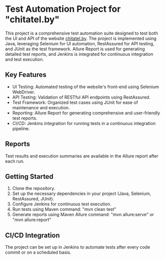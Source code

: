 # Test Automation Project for "chitatel.by"
This project is a comprehensive test automation suite designed to test both the UI and API of the website [chitatel.by](chitatel.by). The project is implemented using Java, leveraging Selenium for UI automation, RestAssured for API testing, and JUnit as the test framework. Allure Report is used for generating detailed test reports, and Jenkins is integrated for continuous integration and test execution.

## Key Features
- UI Testing: Automated testing of the website's front-end using Selenium WebDriver.
- API Testing: Validation of RESTful API endpoints using RestAssured.
- Test Framework: Organized test cases using JUnit for ease of maintenance and execution.
- Reporting: Allure Report for generating comprehensive and user-friendly test reports.
- CI/CD: Jenkins integration for running tests in a continuous integration pipeline.

## Reports
Test results and execution summaries are available in the Allure report after each run.

## Getting Started
1. Clone the repository.
2. Set up the necessary dependencies in your project (Java, Selenium, RestAssured, JUnit).
3. Configure Jenkins for continuous test execution.
4. Run tests using Maven command: "mvn clean test"
5. Generate reports using Maven Allure command: "mvn allure:serve" or "mvn allure:report"

## CI/CD Integration
The project can be set up in Jenkins to automate tests after every code commit or on a scheduled basis.
